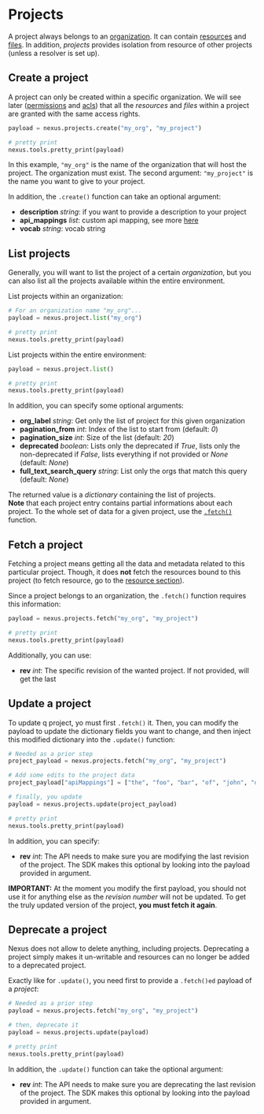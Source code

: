# Projects
A project always belongs to an [organization](./organization.md). It can contain [resources](./resources.md) and [files](./files.md). In addition, *projects* provides isolation from resource of other projects (unless a resolver is set up).


## Create a project
A project can only be created within a specific organization. We will see later ([permissions](./permissions.md) and [acls](./acls.md)) that all the *resources* and *files* within a project are granted with the same access rights.

```python
payload = nexus.projects.create("my_org", "my_project")

# pretty print
nexus.tools.pretty_print(payload)
```
In this example, `"my_org"` is the name of the organization that will host the project. The organization must exist. The second argument: `"my_project"` is the name you want to give to your project.

In addition, the `.create()` function can take an optional argument:
- **description** *string*: if you want to provide a description to your project
- **api_mappings** *list*: custom api mapping, see more [here](https://bluebrain.github.io/nexus/docs/api/admin/admin-projects-api.html#api-mappings)
- **vocab** *string*: vocab string


## List projects
Generally, you will want to list the project of a certain *organization*, but you can also list all the projects available within the entire environment.  

List projects within an organization:
```python
# For an organization name "my_org"...
payload = nexus.project.list("my_org")

# pretty print
nexus.tools.pretty_print(payload)
```

List projects within the entire environment:
```python
payload = nexus.project.list()

# pretty print
nexus.tools.pretty_print(payload)
```

In addition, you can specify some optional arguments:
- **org_label** *string*: Get only the list of project for this given organization
- **pagination_from** *int*: Index of the list to start from (default: *0*)
- **pagination_size** *int*: Size of the list (default: *20*)
- **deprecated** *boolean*: Lists only the deprecated if *True*, lists only the non-deprecated if *False*, lists everything if not provided or *None* (default: *None*)
- **full_text_search_query** *string*: List only the orgs that match this query (default: *None*)

The returned value is a *dictionary* containing the list of projects.  
**Note** that each project entry contains partial informations about each project. To the whole set of data for a given project, use the [`.fetch()`](./organizations.md#fetch-a-project) function.


## Fetch a project
Fetching a project means getting all the data and metadata related to this particular project. Though, it does **not** fetch the resources bound to this project (to fetch resource, go to the [resource section](./resource.md)).

Since a project belongs to an organization, the `.fetch()` function requires this information:
```python
payload = nexus.projects.fetch("my_org", "my_project")

# pretty print
nexus.tools.pretty_print(payload)
```
Additionally, you can use:
- **rev** *int*: The specific revision of the wanted project. If not provided, will get the last


## Update a project
To update q project, yo must first `.fetch()` it. Then, you can modify the payload to update the dictionary fields you want to change, and then inject this modified dictionary into the `.update()` function:

```python
# Needed as a prior step
project_payload = nexus.projects.fetch("my_org", "my_project")

# Add some edits to the project data
project_payload["apiMappings"] = ["the", "foo", "bar", "of", "john", "doe"]

# finally, you update
payload = nexus.projects.update(project_payload)

# pretty print
nexus.tools.pretty_print(payload)
```
In addition, you can specify:
- **rev** *int*: The API needs to make sure you are modifying the last revision of the project. The SDK makes this optional by looking into the payload provided in argument.

**IMPORTANT:** At the moment you modify the first payload, you should not use it for anything else as the *revision number* will not be updated. To get the truly updated version of the project, **you must fetch it again**.


## Deprecate a project
Nexus does not allow to delete anything, including projects. Deprecating a project simply makes it un-writable and resources can no longer be added to a deprecated project.

Exactly like for `.update()`, you need first to provide a `.fetch()ed` payload of a *project*:
```python
# Needed as a prior step
payload = nexus.projects.fetch("my_org", "my_project")

# then, deprecate it
payload = nexus.projects.update(payload)

# pretty print
nexus.tools.pretty_print(payload)
```

In addition, the `.update()` function can take the optional argument:
- **rev** *int*: The API needs to make sure you are deprecating the last revision of the project. The SDK makes this optional by looking into the payload provided in argument.
